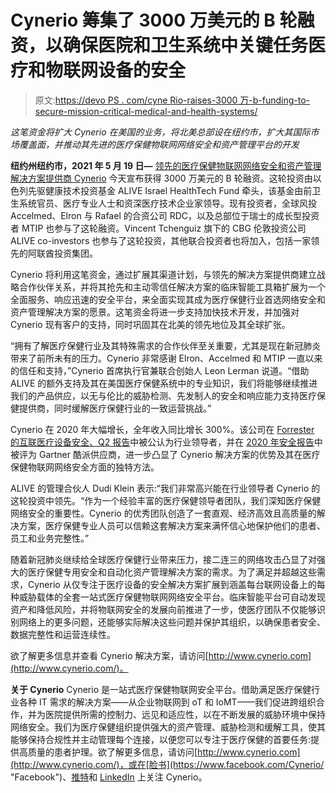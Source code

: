 # Cynerio 筹集了 3000 万美元的 B 轮融资，以确保医院和卫生系统中关键任务医疗和物联网设备的安全

> 原文:[https://devo PS . com/cyne Rio-raises-3000 万-b-funding-to-secure-mission-critical-medical-and-health-systems/](https://devops.com/cynerio-raises-30-million-in-series-b-funding-to-secure-mission-critical-medical-and-iot-devices-in-hospitals-and-health-systems/)

*这笔资金将扩大 Cynerio 在美国的业务，将北美总部设在纽约市，扩大其国际市场覆盖面，并推动其先进的医疗保健物联网网络安全和资产管理平台的开发*

**纽约州纽约市，2021 年 5 月 19 日—** [领先的医疗保健物联网网络安全和资产管理解决方案提供商 Cynerio](https://www.cynerio.com/?utm_source=PRweb&utm_medium=PressRelease&utm_campaign=Funding "Cynerio") 今天宣布获得 3000 万美元的 B 轮融资。这轮投资由以色列先驱健康技术投资基金 ALIVE Israel HealthTech Fund 牵头，该基金由前卫生系统官员、医疗专业人士和资深医疗技术企业家领导。现有投资者，全球风投 Accelmed、Elron 与 Rafael 的合资公司 RDC，以及总部位于瑞士的成长型投资者 MTIP 也参与了这轮融资。Vincent Tchenguiz 旗下的 CBG 伦敦投资公司 ALIVE co-investors 也参与了这轮投资，其他联合投资者也将加入，包括一家领先的阿联酋投资集团。

Cynerio 将利用这笔资金，通过扩展其渠道计划，与领先的解决方案提供商建立战略合作伙伴关系，并将其抢先和主动零信任解决方案的临床智能工具箱扩展为一个全面服务、响应迅速的安全平台，来全面实现其成为医疗保健行业首选网络安全和资产管理解决方案的愿景。这笔资金将进一步支持加快技术开发，并加强对 Cynerio 现有客户的支持，同时巩固其在北美的领先地位及其全球扩张。

“拥有了解医疗保健行业及其特殊需求的合作伙伴至关重要，尤其是现在新冠肺炎带来了前所未有的压力。Cynerio 非常感谢 Elron、Accelmed 和 MTIP 一直以来的信任和支持，”Cynerio 首席执行官兼联合创始人 Leon Lerman 说道。“借助 ALIVE 的额外支持及其在美国医疗保健系统中的专业知识，我们将能够继续推进我们的产品供应，以无与伦比的威胁检测、先发制人的安全和响应能力支持医疗保健提供商，同时缓解医疗保健行业的一致运营挑战。”

Cynerio 在 2020 年大幅增长，全年收入同比增长 300%。该公司在 [Forrester 的互联医疗设备安全、Q2 报告](https://www.cynerio.com/blog/cynerio-leader-in-connected-medical-device-security "Forrester’s Connected Medical Device Security, Q2 Report")中被公认为行业领导者，并在 [2020 年安全报告](https://www.cynerio.com/blog/cynerio-named-a-cool-vendor-by-gartner-in-cyber-physical-systems-security-report "2020 Security Report")中被评为 Gartner 酷派供应商，进一步凸显了 Cynerio 解决方案的优势及其在医疗保健物联网网络安全方面的独特方法。

ALIVE 的管理合伙人 Dudi Klein 表示:“我们非常高兴能在行业领导者 Cynerio 的这轮投资中领先。“作为一个经验丰富的医疗保健领导者团队，我们深知医疗保健网络安全的重要性。Cynerio 的优秀团队创造了一套直观、经济高效且高质量的解决方案，医疗保健专业人员可以信赖这套解决方案来满怀信心地保护他们的患者、员工和业务完整性。”

随着新冠肺炎继续给全球医疗保健行业带来压力，接二连三的网络攻击凸显了对强大的医疗保健专用安全和自动化资产管理解决方案的需求。为了满足并超越这些需求，Cynerio 从仅专注于医疗设备的安全解决方案扩展到涵盖每台联网设备上的每种威胁载体的全套一站式医疗保健物联网网络安全平台。临床智能平台可自动发现资产和降低风险，并将物联网安全的发展向前推进了一步，使医疗团队不仅能够识别网络上的更多问题，还能够实际解决这些问题并保护其组织，以确保患者安全、数据完整性和运营连续性。

欲了解更多信息并查看 Cynerio 解决方案，请访问[http://www.cynerio.com](http://www.cynerio.com/)。

**关于 Cynerio**
Cynerio 是一站式医疗保健物联网安全平台。借助满足医疗保健行业各种 IT 需求的解决方案——从企业物联网到 oT 和 IoMT——我们促进跨组织合作，并为医院提供所需的控制力、远见和适应性，以在不断发展的威胁环境中保持网络安全。我们为医疗保健组织提供强大的资产管理、威胁检测和缓解工具，使其能够保持合规性并主动管理每个连接，以便您可以专注于医疗保健的首要任务:提供高质量的患者护理。欲了解更多信息，请访问[http://www.cynerio.com](http://www.cynerio.com/)，或在[脸书](https://www.facebook.com/Cynerio/ "Facebook")、[推特](https://twitter.com/cynerio?lang=en "Twitter")和 [LinkedIn](https://www.linkedin.com/company/cynerio-cyber/?originalSubdomain=il "LinkedIn") 上关注 Cynerio。
